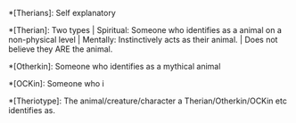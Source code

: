 [Definitions]: #
*[Therians]: Self explanatory

[Non-human types]: #
*[Therian]: Two types | Spiritual: Someone who identifies as a animal on a non-physical level | Mentally: Instinctively acts as their animal. | Does not believe they ARE the animal. 

*[Otherkin]: Someone who identifies as a mythical animal

*[OCKin]: Someone who i

[Other Terms]: #
*[Theriotype]: The animal/creature/character a Therian/Otherkin/OCKin etc identifies as.

<!--stackedit_data:
eyJoaXN0b3J5IjpbLTc1NDk4OTc3Nl19
-->